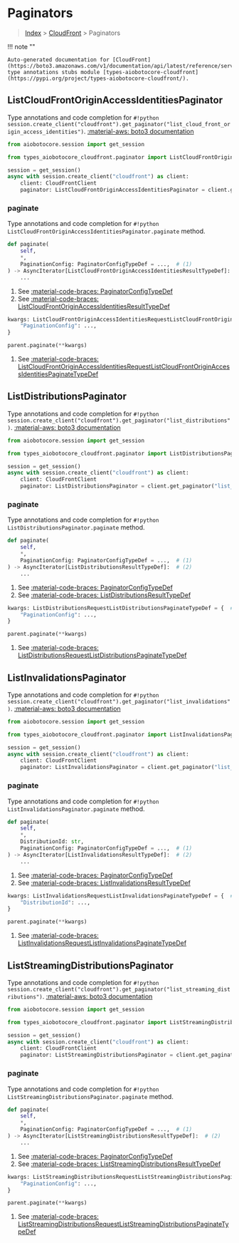 # Paginators

> [Index](../README.md) > [CloudFront](./README.md) > Paginators

!!! note ""

    Auto-generated documentation for [CloudFront](https://boto3.amazonaws.com/v1/documentation/api/latest/reference/services/cloudfront.html#CloudFront)
    type annotations stubs module [types-aiobotocore-cloudfront](https://pypi.org/project/types-aiobotocore-cloudfront/).

## ListCloudFrontOriginAccessIdentitiesPaginator

Type annotations and code completion for `#!python session.create_client("cloudfront").get_paginator("list_cloud_front_origin_access_identities")`.
[:material-aws: boto3 documentation](https://boto3.amazonaws.com/v1/documentation/api/latest/reference/services/cloudfront.html#CloudFront.Paginator.ListCloudFrontOriginAccessIdentities)

```python title="Usage example"
from aiobotocore.session import get_session

from types_aiobotocore_cloudfront.paginator import ListCloudFrontOriginAccessIdentitiesPaginator

session = get_session()
async with session.create_client("cloudfront") as client:
    client: CloudFrontClient
    paginator: ListCloudFrontOriginAccessIdentitiesPaginator = client.get_paginator("list_cloud_front_origin_access_identities")
```


### paginate

Type annotations and code completion for `#!python ListCloudFrontOriginAccessIdentitiesPaginator.paginate` method.

```python title="Method definition"
def paginate(
    self,
    *,
    PaginationConfig: PaginatorConfigTypeDef = ...,  # (1)
) -> AsyncIterator[ListCloudFrontOriginAccessIdentitiesResultTypeDef]:  # (2)
    ...
```

1. See [:material-code-braces: PaginatorConfigTypeDef](./type_defs.md#paginatorconfigtypedef) 
2. See [:material-code-braces: ListCloudFrontOriginAccessIdentitiesResultTypeDef](./type_defs.md#listcloudfrontoriginaccessidentitiesresulttypedef) 


```python title="Usage example with kwargs"
kwargs: ListCloudFrontOriginAccessIdentitiesRequestListCloudFrontOriginAccessIdentitiesPaginateTypeDef = {  # (1)
    "PaginationConfig": ...,
}

parent.paginate(**kwargs)
```

1. See [:material-code-braces: ListCloudFrontOriginAccessIdentitiesRequestListCloudFrontOriginAccessIdentitiesPaginateTypeDef](./type_defs.md#listcloudfrontoriginaccessidentitiesrequestlistcloudfrontoriginaccessidentitiespaginatetypedef) 
## ListDistributionsPaginator

Type annotations and code completion for `#!python session.create_client("cloudfront").get_paginator("list_distributions")`.
[:material-aws: boto3 documentation](https://boto3.amazonaws.com/v1/documentation/api/latest/reference/services/cloudfront.html#CloudFront.Paginator.ListDistributions)

```python title="Usage example"
from aiobotocore.session import get_session

from types_aiobotocore_cloudfront.paginator import ListDistributionsPaginator

session = get_session()
async with session.create_client("cloudfront") as client:
    client: CloudFrontClient
    paginator: ListDistributionsPaginator = client.get_paginator("list_distributions")
```


### paginate

Type annotations and code completion for `#!python ListDistributionsPaginator.paginate` method.

```python title="Method definition"
def paginate(
    self,
    *,
    PaginationConfig: PaginatorConfigTypeDef = ...,  # (1)
) -> AsyncIterator[ListDistributionsResultTypeDef]:  # (2)
    ...
```

1. See [:material-code-braces: PaginatorConfigTypeDef](./type_defs.md#paginatorconfigtypedef) 
2. See [:material-code-braces: ListDistributionsResultTypeDef](./type_defs.md#listdistributionsresulttypedef) 


```python title="Usage example with kwargs"
kwargs: ListDistributionsRequestListDistributionsPaginateTypeDef = {  # (1)
    "PaginationConfig": ...,
}

parent.paginate(**kwargs)
```

1. See [:material-code-braces: ListDistributionsRequestListDistributionsPaginateTypeDef](./type_defs.md#listdistributionsrequestlistdistributionspaginatetypedef) 
## ListInvalidationsPaginator

Type annotations and code completion for `#!python session.create_client("cloudfront").get_paginator("list_invalidations")`.
[:material-aws: boto3 documentation](https://boto3.amazonaws.com/v1/documentation/api/latest/reference/services/cloudfront.html#CloudFront.Paginator.ListInvalidations)

```python title="Usage example"
from aiobotocore.session import get_session

from types_aiobotocore_cloudfront.paginator import ListInvalidationsPaginator

session = get_session()
async with session.create_client("cloudfront") as client:
    client: CloudFrontClient
    paginator: ListInvalidationsPaginator = client.get_paginator("list_invalidations")
```


### paginate

Type annotations and code completion for `#!python ListInvalidationsPaginator.paginate` method.

```python title="Method definition"
def paginate(
    self,
    *,
    DistributionId: str,
    PaginationConfig: PaginatorConfigTypeDef = ...,  # (1)
) -> AsyncIterator[ListInvalidationsResultTypeDef]:  # (2)
    ...
```

1. See [:material-code-braces: PaginatorConfigTypeDef](./type_defs.md#paginatorconfigtypedef) 
2. See [:material-code-braces: ListInvalidationsResultTypeDef](./type_defs.md#listinvalidationsresulttypedef) 


```python title="Usage example with kwargs"
kwargs: ListInvalidationsRequestListInvalidationsPaginateTypeDef = {  # (1)
    "DistributionId": ...,
}

parent.paginate(**kwargs)
```

1. See [:material-code-braces: ListInvalidationsRequestListInvalidationsPaginateTypeDef](./type_defs.md#listinvalidationsrequestlistinvalidationspaginatetypedef) 
## ListStreamingDistributionsPaginator

Type annotations and code completion for `#!python session.create_client("cloudfront").get_paginator("list_streaming_distributions")`.
[:material-aws: boto3 documentation](https://boto3.amazonaws.com/v1/documentation/api/latest/reference/services/cloudfront.html#CloudFront.Paginator.ListStreamingDistributions)

```python title="Usage example"
from aiobotocore.session import get_session

from types_aiobotocore_cloudfront.paginator import ListStreamingDistributionsPaginator

session = get_session()
async with session.create_client("cloudfront") as client:
    client: CloudFrontClient
    paginator: ListStreamingDistributionsPaginator = client.get_paginator("list_streaming_distributions")
```


### paginate

Type annotations and code completion for `#!python ListStreamingDistributionsPaginator.paginate` method.

```python title="Method definition"
def paginate(
    self,
    *,
    PaginationConfig: PaginatorConfigTypeDef = ...,  # (1)
) -> AsyncIterator[ListStreamingDistributionsResultTypeDef]:  # (2)
    ...
```

1. See [:material-code-braces: PaginatorConfigTypeDef](./type_defs.md#paginatorconfigtypedef) 
2. See [:material-code-braces: ListStreamingDistributionsResultTypeDef](./type_defs.md#liststreamingdistributionsresulttypedef) 


```python title="Usage example with kwargs"
kwargs: ListStreamingDistributionsRequestListStreamingDistributionsPaginateTypeDef = {  # (1)
    "PaginationConfig": ...,
}

parent.paginate(**kwargs)
```

1. See [:material-code-braces: ListStreamingDistributionsRequestListStreamingDistributionsPaginateTypeDef](./type_defs.md#liststreamingdistributionsrequestliststreamingdistributionspaginatetypedef) 
